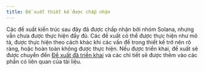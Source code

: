```yaml
---
title: Đề xuất thiết kế được chấp nhận
---
```


Các đề xuất kiến ​​trúc sau đây đã được chấp nhận bởi nhóm Solana, nhưng vẫn chưa được thực hiện đầy đủ. Các đề xuất có thể được thực hiện như mô tả, được thực hiện theo cách khác khi các vấn đề trong thiết kế trở nên rõ ràng, hoặc hoàn toàn không được thực hiện. Nếu được triển khai, đề xuất sẽ được chuyển đến [Đề xuất đã triển khai](../implemented-proposals/implemented-proposals.md) và các chi tiết sẽ được thêm vào các phần có liên quan của tài liệu.

